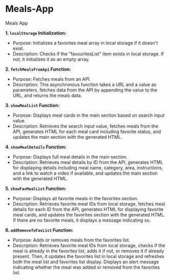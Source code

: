 # Meals-App
Meals App


**1. `localStorage` Initialization:**

   - Purpose: Initializes a favorites meal array in local storage if it doesn't exist.
   - Description: Checks if the "favouritesList" item exists in local storage. If not, it initializes it as an empty array.

**2. `fetchMealsFromApi` Function:**

   - Purpose: Fetches meals from an API.
   - Description: This asynchronous function takes a URL and a value as parameters, fetches data from the API by appending the value to the URL, and returns the meals data.

**3. `showMealList` Function:**

   - Purpose: Displays meal cards in the main section based on search input value.
   - Description: Retrieves the search input value, fetches meals from the API, generates HTML for each meal card including favorite status, and updates the main section with the generated HTML.

**4. `showMealDetails` Function:**

   - Purpose: Displays full meal details in the main section.
   - Description: Retrieves meal details by ID from the API, generates HTML for displaying details including meal name, category, area, instructions, and a link to watch a video if available, and updates the main section with the generated HTML.

**5. `showFavMealList` Function:**

   - Purpose: Displays all favorite meals in the favorites section.
   - Description: Retrieves favorite meal IDs from local storage, fetches meal details for each ID from the API, generates HTML for displaying favorite meal cards, and updates the favorites section with the generated HTML. If there are no favorite meals, it displays a message indicating so.

**6. `addRemoveToFavList` Function:**
   - Purpose: Adds or removes meals from the favorites list.
   - Description: Retrieves favorite meal IDs from local storage, checks if the meal is already in the favorites list, adds it if not, or removes it if already present. Then, it updates the favorites list in local storage and refreshes both the meal list and favorites list display. Displays an alert message indicating whether the meal was added or removed from the favorites list.

 
